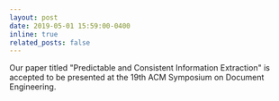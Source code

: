 ```yaml
---
layout: post
date: 2019-05-01 15:59:00-0400
inline: true
related_posts: false
---
```

Our paper titled "Predictable and Consistent Information Extraction" is accepted to be presented at the 19th ACM Symposium on Document Engineering.

